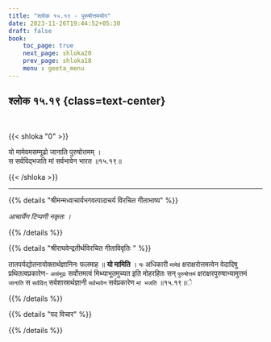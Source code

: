 ```yaml
---
title: "श्लोक १५.१९ - पुरुषोत्तमयोग"
date: 2023-11-26T19:44:52+05:30
draft: false
book:
    toc_page: true
    next_page: shloka20
    prev_page: shloka18
    menu : geeta_menu
---
```




## श्लोक १५.१९ {class=text-center}

<br/>

{{< shloka  "0"  >}}

यो मामेवमसम्मूढो जानाति पुरुषोत्तमम् ।  
स सर्वविद्भजति मां सर्वभावेन भारत ॥१५.१९॥

{{< /shloka >}}

---


{{% details "श्रीमन्मध्वाचार्यभगवत्पादाचर्य विरचित  गीताभाष्य" %}}

*आचार्येण टिप्पणी नकृतः ।*

{{% /details %}}



{{% details "श्रीराघवेन्द्रतीर्थविरचित गीताविवृतिः " %}}

तातपर्यद्योतनायोक्तार्थज्ञानिनः फलमाह ॥ 
**यो मामिति** । `यः` अधिकारी
`मामेवं` क्षराक्षरोत्तमत्वेन वेदादिषु 
प्रथितत्वप्रकारेण- `असंमूढः` सर्वोत्तमत्वं 
मिथ्याभूतमुच्यत इति मोहरहितः सन् `पुरुषोत्तमं` 
क्षराक्षरपुरुषाभ्यामुत्तमं `जानाति` 
स `सर्ववित्‌` सर्वशास्रार्थज्ञानी 
`सर्वभावेन` सर्वप्रकारेण 
`मां भजति` ॥१५.१९॥े

{{% /details %}}



{{% details "पद विचार" %}}


{{% /details %}}
